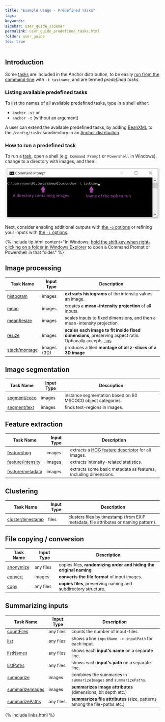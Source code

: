 ```yaml
---
title: "Example Usage - Predefined Tasks"
tags:
keywords:
sidebar: user_guide_sidebar
permalink: user_guide_predefined_tasks.html
folder: user_guide
toc: true
---
```


## Introduction

Some [tasks](/user_guide_tasks.html) are included in the Anchor distribution, to be easily
[run from the command-line](/user_guide_command_line.html) with `-t taskname`, and are termed *predefined tasks*.

### Listing available predefined tasks

To list the names of all available predefined tasks, type in a shell either:

- `anchor -st` or
- `anchor -t` (without an argument)

A user can extend the available predefined tasks, by adding [BeanXML](/user_guide_bean_xml.html) to the `/config/tasks` subdirectory in an [Anchor distribution](/developer_guide_anchor_distribution.html).

### How to run a predefined task

To run a [task](/user_guide_tasks.html), open a shell (e.g. `Command Prompt` or `Powershell` in Windows), change to a directory with images, and then:

![commandPrompt_taskName.png](/images/user_guide/commandPrompt_taskName.png)

Next, consider enabling additional outputs with [the ``-o`` options](/user_guide_command_line.html#major-options) or refining your
inputs with [the ``-i`` options](/user_guide_command_line.html#major-options).

{% include tip.html content="In Windows, [hold the shift key when right-clicking on a folder in Windows Explorer](https://www.zdnet.com/article/windows-10-tip-the-fastest-smartest-ways-to-open-a-command-prompt/) to open a Command Prompt or Powershell in that folder." %}

## Image processing 

| Task Name | Input Type | Description  |
|-----------|------------|--------------|
| [histogram](https://github.com/anchoranalysis/anchor-assembly/blob/master/anchor/src/main/resources/config/tasks/histogram.xml) | images | **extracts histograms** of the intensity values an image. |
| [mean](https://github.com/anchoranalysis/anchor-assembly/blob/master/anchor/src/main/resources/config/tasks/mean.xml) | images | creates a **mean-intensity projection** of all inputs. |
| [meanResize](https://github.com/anchoranalysis/anchor-assembly/blob/master/anchor/src/main/resources/config/tasks/meanResize.xml) | images | scales inputs to fixed dimensions, and then a mean-intensity projection. |
| [resize](https://github.com/anchoranalysis/anchor-assembly/blob/master/anchor/src/main/resources/config/tasks/resize.xml) | images | **scales each image to fit inside fixed dimensions**, preserving aspect ratio. Optionally accepts [-ps](/user_guide_command_line.html#task-options). |
| [stack/montage](https://github.com/anchoranalysis/anchor-assembly/blob/master/anchor/src/main/resources/config/tasks/stack/montage.xml) | images (3D) | produces a tiled **montage of all z-slices of a 3D image** |

## Image segmentation

| Task Name | Input Type | Description  |
|-----------|------------|--------------|
| [segment/coco](https://github.com/anchoranalysis/anchor-assembly/blob/master/anchor/src/main/resources/config/tasks/segment/coco.xml) | images | instance segmentation based on 80 MSCOCO object categories. |
| [segment/text](https://github.com/anchoranalysis/anchor-assembly/blob/master/anchor/src/main/resources/config/tasks/segment/text.xml) | images | finds text-regions in images. |

## Feature extraction

| Task Name | Input Type | Description  |
|-----------|------------|--------------|
| [feature/hog](https://github.com/anchoranalysis/anchor-assembly/blob/master/anchor/src/main/resources/config/tasks/feature/hog.xml) | images | extracts a [HOG feature descriptor](https://en.wikipedia.org/wiki/Histogram_of_oriented_gradients) for all images. |
| [feature/intensity](https://github.com/anchoranalysis/anchor-assembly/blob/master/anchor/src/main/resources/config/tasks/feature/intensity.xml) | images | extracts intensity-related statistics. |
| [feature/metadata](https://github.com/anchoranalysis/anchor-assembly/blob/master/anchor/src/main/resources/config/tasks/feature/metadata.xml) | images | extracts some basic metadata as features, including dimensions. |

## Clustering

| Task Name | Input Type | Description  |
|-----------|------------|--------------|
| [cluster/timestamp](https://github.com/anchoranalysis/anchor-assembly/blob/master/anchor/src/main/resources/config/tasks/cluster/timestamp.xml) | files | clusters files by timestamp (from EXIF metadata, file attributes or naming pattern). |

## File copying / conversion 

| Task Name | Input Type | Description  |
|-----------|------------|--------------|
| [anonymize](https://github.com/anchoranalysis/anchor-assembly/blob/master/anchor/src/main/resources/config/tasks/anonymize.xml) | any files | copies files, **randomizing order and hiding the original naming**. |
| [convert](https://github.com/anchoranalysis/anchor-assembly/blob/master/anchor/src/main/resources/config/tasks/convert.xml) | images | **converts the file format** of input images. |
| [copy](https://github.com/anchoranalysis/anchor-assembly/blob/master/anchor/src/main/resources/config/tasks/copy.xml) | any files | **copies files**, preserving naming and subdirectory structure. |

## Summarizing inputs

| Task Name | Input Type | Description  |
|-----------|------------|--------------|
| [countFiles](https://github.com/anchoranalysis/anchor-assembly/blob/master/anchor/src/main/resources/config/tasks/countFiles.xml) | any files | counts the number of input-files. |
| [list](https://github.com/anchoranalysis/anchor-assembly/blob/master/anchor/src/main/resources/config/tasks/list.xml) | any files | shows a line `inputName -> inputPath` for each input. |
| [listNames](https://github.com/anchoranalysis/anchor-assembly/blob/master/anchor/src/main/resources/config/tasks/listNames.xml) | any files | shows each **input's name** on a separate line. |
| [listPaths](https://github.com/anchoranalysis/anchor-assembly/blob/master/anchor/src/main/resources/config/tasks/listPaths.xml) | any files | shows each **input's path** on a separate line. |
| [summarize](https://github.com/anchoranalysis/anchor-assembly/blob/master/anchor/src/main/resources/config/tasks/summarize.xml) | images | combines the summaries in `summarizeImages` and `summarizePaths`. |
| [summarizeImages](https://github.com/anchoranalysis/anchor-assembly/blob/master/anchor/src/main/resources/config/tasks/summarizeImages.xml) | images | **summarizes image attributes** (dimensions, bit depth etc.) |
| [summarizePaths](https://github.com/anchoranalysis/anchor-assembly/blob/master/anchor/src/main/resources/config/tasks/summarizePaths.xml) | any files | **summarizes file attributes** (size, patterns among the file-paths etc.) |

{% include links.html %}